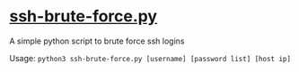# [ssh-brute-force.py](https://github.com/kamalkadir/scripts/blob/main/ssh-brute-force.py)
A simple python script to brute force ssh logins

Usage: `python3 ssh-brute-force.py [username] [password list] [host ip]`
